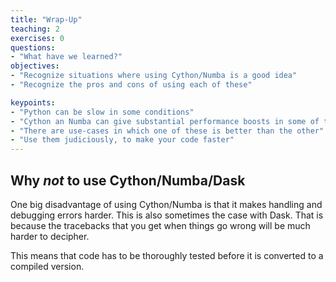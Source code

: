 ```yaml
---
title: "Wrap-Up"
teaching: 2
exercises: 0
questions:
- "What have we learned?"
objectives:
- "Recognize situations where using Cython/Numba is a good idea"
- "Recognize the pros and cons of using each of these"

keypoints:
- "Python can be slow in some conditions"
- "Cython an Numba can give substantial performance boosts in some of these"
- "There are use-cases in which one of these is better than the other"
- "Use them judiciously, to make your code faster"
---
```


## Why *not* to use Cython/Numba/Dask

One big disadvantage of using Cython/Numba is that it makes handling and
debugging errors harder. This is also sometimes the case with Dask. That
is because the tracebacks that you get when things go wrong will be much
harder to decipher.

This means that code has to be thoroughly tested before it is converted to a
compiled version.
